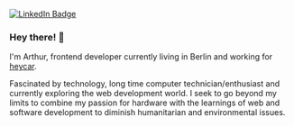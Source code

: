 [![LinkedIn Badge](https://img.shields.io/badge/LinkedIn-Profile-informational?style=flat&logo=linkedin&logoColor=white&color=0D76A8)](https://www.linkedin.com/in/arthurboss/)

### Hey there! 👋

I'm Arthur, frontend developer currently living in Berlin and working for [heycar](https://hey.car/).

Fascinated by technology, long time computer technician/enthusiast and currently exploring the web development world. I seek to go beyond my limits to combine my passion for hardware with the learnings of web and software development to diminish humanitarian and environmental issues.

<!--
**arthurboss/arthurboss** is a ✨ _special_ ✨ repository because its `README.md` (this file) appears on your GitHub profile.

Here are some ideas to get you started:

- 🔭 I’m currently working on ...
- 🌱 I’m currently learning ...
- 👯 I’m looking to collaborate on ...
- 🤔 I’m looking for help with ...
- 💬 Ask me about ...
- 📫 How to reach me: ...
- 😄 Pronouns: ...
- ⚡ Fun fact: ...
-->
